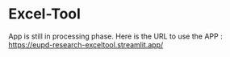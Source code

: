 # Excel-Tool
App is still in processing phase.
Here is the URL to use the APP : https://eupd-research-exceltool.streamlit.app/

